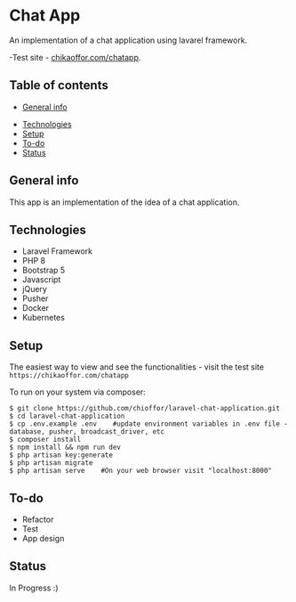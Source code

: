 # Chat App   
An implementation of a chat application using lavarel framework.

-Test site - [chikaoffor.com/chatapp](https://chikaoffor.com/chatapp).

## Table of contents
* [General info](#general-info)
<!-- * [Screenshots](#screenshots) -->
* [Technologies](#technologies)
* [Setup](#setup)
* [To-do](#to-do)
* [Status](#status)

## General info
This app is an implementation of the idea of a chat application.

<!-- ## Screenshots
![Example screenshot](./img/screenshot-small.png) -->

## Technologies
* Laravel Framework
* PHP 8
* Bootstrap 5
* Javascript
* jQuery
* Pusher
* Docker
* Kubernetes

## Setup
The easiest way to view and see the functionalities - visit the test site `https://chikaoffor.com/chatapp`

To run on your system via composer:
```
$ git clone https://github.com/chioffor/laravel-chat-application.git
$ cd laravel-chat-application
$ cp .env.example .env    #update environment variables in .env file - database, pusher, broadcast_driver, etc
$ composer install
$ npm install && npm run dev
$ php artisan key:generate
$ php artisan migrate
$ php artisan serve    #On your web browser visit "localhost:8000"
```
    


## To-do
* Refactor 
* Test
* App design

## Status
In Progress :)

